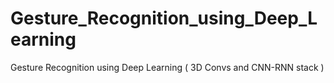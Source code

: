 # Gesture_Recognition_using_Deep_Learning
Gesture Recognition using Deep Learning ( 3D Convs and CNN-RNN stack )
